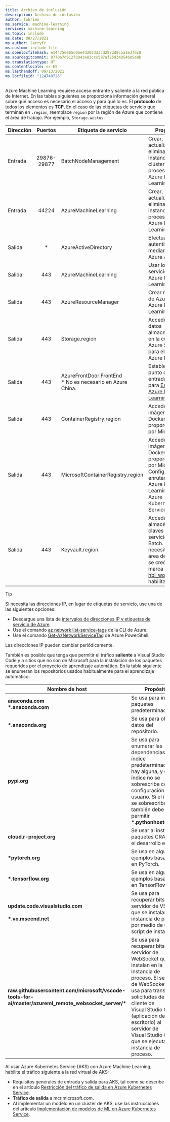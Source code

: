 ```yaml
---
title: Archivo de inclusión
description: Archivo de inclusión
author: lobrien
ms.service: machine-learning
services: machine-learning
ms.topic: include
ms.date: 08/27/2021
ms.author: larryfr
ms.custom: include file
ms.openlocfilehash: e144756e65c0ae4d202333cd2972d9c5a1e3fdc8
ms.sourcegitcommit: 0770a7d91278043a83ccc597af25934854605e8b
ms.translationtype: HT
ms.contentlocale: es-ES
ms.lasthandoff: 09/13/2021
ms.locfileid: "124740726"
---
```

Azure Machine Learning requiere acceso entrante y saliente a la red pública de Internet. En las tablas siguientes se proporciona información general sobre qué acceso es necesario el acceso y para qué lo es. El __protocolo__ de todos los elementos es __TCP__. En el caso de las etiquetas de servicio que terminan en `.region`, reemplace `region` por la región de Azure que contiene el área de trabajo. Por ejemplo, `Storage.westus`:

| Dirección | Puertos | Etiqueta de servicio | Propósito |
| ----- |:-----:| ----- | ----- |
| Entrada | 29876-29877 | BatchNodeManagement | Crear, actualizar y eliminar una instancia y un clúster de proceso de Azure Machine Learning. |
| Entrada | 44224 | AzureMachineLearning | Crear, actualizar y eliminar una instancia de proceso de Azure Machine Learning. |
| Salida | * | AzureActiveDirectory | Efectuar la autenticación mediante Azure AD. |
| Salida | 443 | AzureMachineLearning | Usar los servicios de Azure Machine Learning. |
| Salida | 443 | AzureResourceManager | Crear recursos de Azure con Azure Machine Learning. |
| Salida | 443 | Storage.region | Acceder a los datos almacenados en la cuenta de Azure Storage para el servicio Azure Batch. |
| Salida | 443 | AzureFrontDoor.FrontEnd</br>* No es necesario en Azure China. | Establecer un punto de entrada global para [Estudio de Azure Machine Learning](https://ml.azure.com). | 
| Salida | 443 | ContainerRegistry.region | Acceder a las imágenes de Docker proporcionadas por Microsoft. |
| Salida | 443 | MicrosoftContainerRegistry.region | Acceder a las imágenes de Docker proporcionadas por Microsoft. Configurar el enrutador de Azure Machine Learning para Azure Kubernetes Service. |
| Salida | 443 | Keyvault.region | Acceda al almacén de claves del servicio Azure Batch. Solo se necesita si el área de trabajo se creó con la marca [hbi_workspace](/python/api/azureml-core/azureml.core.workspace%28class%29#create-name--auth-none--subscription-id-none--resource-group-none--location-none--create-resource-group-true--sku--basic---friendly-name-none--storage-account-none--key-vault-none--app-insights-none--container-registry-none--cmk-keyvault-none--resource-cmk-uri-none--hbi-workspace-false--default-cpu-compute-target-none--default-gpu-compute-target-none--exist-ok-false--show-output-true-) habilitada. |

> [!TIP]
> Si necesita las direcciones IP, en lugar de etiquetas de servicio, use una de las siguientes opciones:
> * Descargue una lista de [intervalos de direcciones IP y etiquetas de servicio de Azure](https://www.microsoft.com/download/details.aspx?id=56519).
> * Use el comando [az network list-service-tags](/cli/azure/network#az_network_list_service_tags) de la CLI de Azure.
> * Use el comando [Get-AzNetworkServiceTag](/powershell/module/az.network/get-aznetworkservicetag) de Azure PowerShell.
> 
> Las direcciones IP pueden cambiar periódicamente.

También es posible que tenga que permitir el tráfico __saliente__ a Visual Studio Code y a sitios que no son de Microsoft para la instalación de los paquetes requeridos por el proyecto de aprendizaje automático. En la tabla siguiente se enumeran los repositorios usados habitualmente para el aprendizaje automático:

| Nombre de host | Propósito |
| ----- | ----- |
| **anaconda.com**</br>**\*.anaconda.com** | Se usa para instalar paquetes predeterminados. |
| **\*.anaconda.org** | Se usa para obtener datos del repositorio. |
| **pypi.org** | Se usa para enumerar las dependencias del índice predeterminado, si hay alguna, y el índice no se sobrescribe con la configuración del usuario. Si el índice se sobrescribe, también debe permitir **\*.pythonhosted.org**. |
| **cloud.r-project.org** | Se usar al instalar paquetes CRAN para el desarrollo en R. |
| **\*pytorch.org** | Se usa en algunos ejemplos basados en PyTorch. |
| **\*.tensorflow.org** | Se usa en algunos ejemplos basados en TensorFlow. |
| **update.code.visualstudio.com**</br></br>**\*.vo.msecnd.net** | Se usa para recuperar bits de servidor de VS Code que se instalan en la instancia de proceso por medio de un script de instalación.|
| **raw.githubusercontent.com/microsoft/vscode-tools-for-ai/master/azureml_remote_websocket_server/\*** | Se usa para recuperar bits de servidor de WebSocket que se instalan en la instancia de proceso. El servidor de WebSocket se usa para transmitir solicitudes desde el cliente de Visual Studio Code (aplicación de escritorio) al servidor de Visual Studio Code que se ejecuta en la instancia de proceso.|

Al usar Azure Kubernetes Service (AKS) con Azure Machine Learning, habilite el tráfico siguiente a la red virtual de AKS:

* Requisitos generales de entrada y salida para AKS, tal como se describe en el artículo [Restricción del tráfico de salida en Azure Kubernetes Service](../articles/aks/limit-egress-traffic.md).
* __Tráfico de salida__ a mcr.microsoft.com.
* Al implementar un modelo en un clúster de AKS, use las instrucciones del artículo [Implementación de modelos de ML en Azure Kubernetes Service](../articles/machine-learning/how-to-deploy-azure-kubernetes-service.md#connectivity).